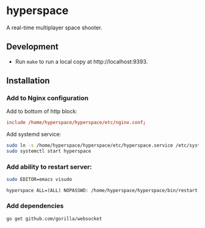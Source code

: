 # hyperspace

A real-time multiplayer space shooter.

## Development

 * Run `make` to run a local copy at http://localhost:9393.

## Installation

### Add to Nginx configuration

Add to bottom of http block:

```conf
include /home/hyperspace/hyperspace/etc/nginx.conf;
```

Add systemd service:

```sh
sudo ln -s /home/hyperspace/hyperspace/etc/hyperspace.service /etc/systemd/system/
sudo systemctl start hyperspace
```

### Add ability to restart server:

```sh
sudo EDITOR=emacs visudo
```

```
hyperspace ALL=(ALL) NOPASSWD: /home/hyperspace/hyperspace/bin/restart
```

### Add dependencies

```sh
go get github.com/gorilla/websocket
```
